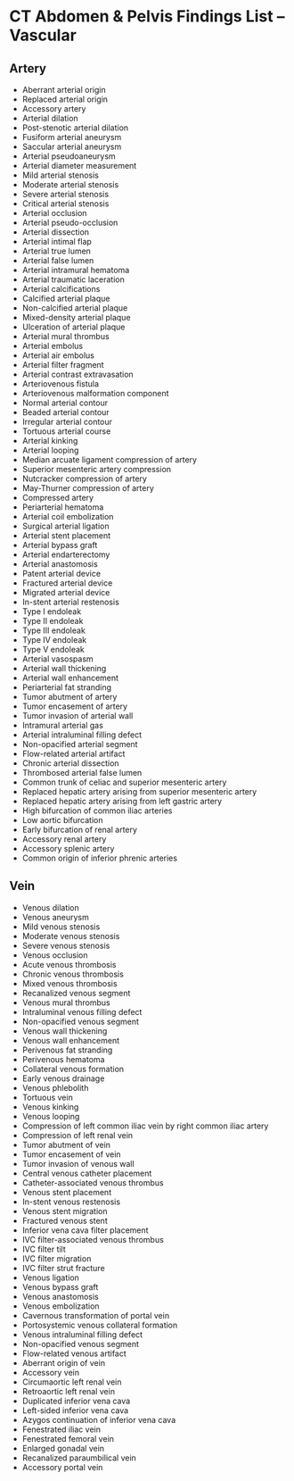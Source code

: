 # CT Abdomen & Pelvis Findings List – Vascular

## Artery

- Aberrant arterial origin  
- Replaced arterial origin  
- Accessory artery  
- Arterial dilation  
- Post-stenotic arterial dilation  
- Fusiform arterial aneurysm  
- Saccular arterial aneurysm  
- Arterial pseudoaneurysm  
- Arterial diameter measurement  
- Mild arterial stenosis  
- Moderate arterial stenosis  
- Severe arterial stenosis  
- Critical arterial stenosis  
- Arterial occlusion  
- Arterial pseudo-occlusion  
- Arterial dissection  
- Arterial intimal flap  
- Arterial true lumen  
- Arterial false lumen  
- Arterial intramural hematoma  
- Arterial traumatic laceration  
- Arterial calcifications  
- Calcified arterial plaque  
- Non-calcified arterial plaque  
- Mixed-density arterial plaque  
- Ulceration of arterial plaque  
- Arterial mural thrombus  
- Arterial embolus  
- Arterial air embolus  
- Arterial filter fragment  
- Arterial contrast extravasation  
- Arteriovenous fistula  
- Arteriovenous malformation component  
- Normal arterial contour  
- Beaded arterial contour  
- Irregular arterial contour  
- Tortuous arterial course  
- Arterial kinking  
- Arterial looping  
- Median arcuate ligament compression of artery  
- Superior mesenteric artery compression  
- Nutcracker compression of artery  
- May-Thurner compression of artery  
- Compressed artery  
- Periarterial hematoma  
- Arterial coil embolization  
- Surgical arterial ligation  
- Arterial stent placement  
- Arterial bypass graft  
- Arterial endarterectomy  
- Arterial anastomosis  
- Patent arterial device  
- Fractured arterial device  
- Migrated arterial device  
- In-stent arterial restenosis  
- Type I endoleak  
- Type II endoleak  
- Type III endoleak  
- Type IV endoleak  
- Type V endoleak  
- Arterial vasospasm  
- Arterial wall thickening  
- Arterial wall enhancement  
- Periarterial fat stranding  
- Tumor abutment of artery  
- Tumor encasement of artery  
- Tumor invasion of arterial wall  
- Intramural arterial gas  
- Arterial intraluminal filling defect  
- Non-opacified arterial segment  
- Flow-related arterial artifact  
- Chronic arterial dissection  
- Thrombosed arterial false lumen  
- Common trunk of celiac and superior mesenteric artery
- Replaced hepatic artery arising from superior mesenteric artery  
- Replaced hepatic artery arising from left gastric artery
- High bifurcation of common iliac arteries  
- Low aortic bifurcation  
- Early bifurcation of renal artery  
- Accessory renal artery
- Accessory splenic artery  
- Common origin of inferior phrenic arteries  

## Vein

- Venous dilation  
- Venous aneurysm  
- Mild venous stenosis  
- Moderate venous stenosis  
- Severe venous stenosis  
- Venous occlusion  
- Acute venous thrombosis  
- Chronic venous thrombosis  
- Mixed venous thrombosis  
- Recanalized venous segment  
- Venous mural thrombus  
- Intraluminal venous filling defect  
- Non-opacified venous segment  
- Venous wall thickening  
- Venous wall enhancement  
- Perivenous fat stranding  
- Perivenous hematoma  
- Collateral venous formation  
- Early venous drainage  
- Venous phlebolith  
- Tortuous vein  
- Venous kinking  
- Venous looping  
- Compression of left common iliac vein by right common iliac artery
- Compression of left renal vein
- Tumor abutment of vein
- Tumor encasement of vein  
- Tumor invasion of venous wall  
- Central venous catheter placement  
- Catheter-associated venous thrombus  
- Venous stent placement  
- In-stent venous restenosis  
- Venous stent migration  
- Fractured venous stent  
- Inferior vena cava filter placement  
- IVC filter-associated venous thrombus  
- IVC filter tilt  
- IVC filter migration  
- IVC filter strut fracture  
- Venous ligation  
- Venous bypass graft  
- Venous anastomosis  
- Venous embolization  
- Cavernous transformation of portal vein  
- Portosystemic venous collateral formation
- Venous intraluminal filling defect  
- Non-opacified venous segment  
- Flow-related venous artifact
- Aberrant origin of vein  
- Accessory vein  
- Circumaortic left renal vein  
- Retroaortic left renal vein  
- Duplicated inferior vena cava  
- Left-sided inferior vena cava  
- Azygos continuation of inferior vena cava  
- Fenestrated iliac vein  
- Fenestrated femoral vein
- Enlarged gonadal vein  
- Recanalized paraumbilical vein  
- Accessory portal vein
